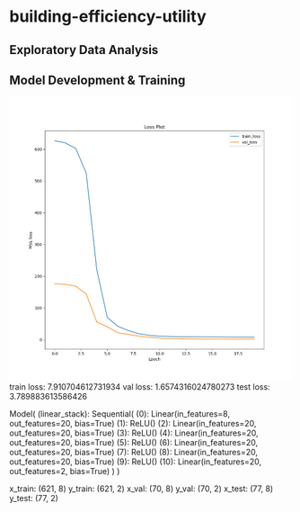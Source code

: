 # building-efficiency-utility

## Exploratory Data Analysis

## Model Development & Training 
![loss plot](./results/loss_plot.png)
train loss: 7.910704612731934 val loss: 1.6574316024780273 test loss: 3.789883613586426


Model(
  (linear_stack): Sequential(
    (0): Linear(in_features=8, out_features=20, bias=True)
    (1): ReLU()
    (2): Linear(in_features=20, out_features=20, bias=True)
    (3): ReLU()
    (4): Linear(in_features=20, out_features=20, bias=True)
    (5): ReLU()
    (6): Linear(in_features=20, out_features=20, bias=True)
    (7): ReLU()
    (8): Linear(in_features=20, out_features=20, bias=True)
    (9): ReLU()
    (10): Linear(in_features=20, out_features=2, bias=True)
  )
)

x_train: (621, 8)
y_train: (621, 2)
x_val: (70, 8)
y_val: (70, 2)
x_test: (77, 8)
y_test: (77, 2)
